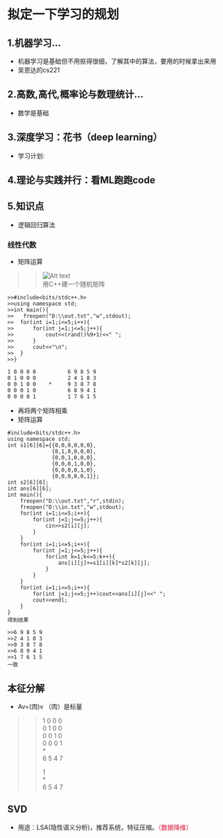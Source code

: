 # 拟定一下学习的规划

## 1.机器学习...
* 机器学习是基础但不用抠得很细，了解其中的算法，要用的时候拿出来用
* 吴恩达的cs221

## 2.高数,高代,概率论与数理统计...
* 数学是基础 

## 3.深度学习：花书（deep learning）
* 学习计划: 

## 4.理论与实践并行：看ML跑跑code

>>>
## 5.知识点
* 逻辑回归算法
### 线性代数
* 矩阵运算
>>![Alt text](https://pic1.zhimg.com/80/v2-751fd31c0a781ec411af7d3954a022d0_1440w.jpg "optional title")  
用C++建一个随机矩阵
```
>>#include<bits/stdc++.h>  
>>using namespace std;  
>>int main(){  
>>   freopen("D:\\out.txt","w",stdout);  
>>	for(int i=1;i<=5;i++){  
>>		for(int j=1;j<=5;j++){  
>>			cout<<(rand()%9+1)<<" ";  
>>		}  
>>		cout<<"\n";  
>>	}  
>>}  
```
```
1 0 0 0 0          6 9 8 5 9  
0 1 0 0 0          2 4 1 8 3   
0 0 1 0 0    *     9 3 8 7 8   
0 0 0 1 0          6 8 9 4 1  
0 0 0 0 1          1 7 6 1 5
```    
* 再将两个矩阵相乘  
* 矩阵运算 
```
#include<bits/stdc++.h>  
using namespace std;  
int s1[6][6]={{0,0,0,0,0,0},  
			  {0,1,0,0,0,0},  
			  {0,0,1,0,0,0},  
			  {0,0,0,1,0,0},  
			  {0,0,0,0,1,0},  
			  {0,0,0,0,0,1}};  
int s2[6][6];  
int ans[6][6];  
int main(){  
	freopen("D:\\out.txt","r",stdin);  
	freopen("D:\\in.txt","w",stdout);  
	for(int i=1;i<=5;i++){  
		for(int j=1;j<=5;j++){  
			cin>>s2[i][j];  
		}  
	}  
	for(int i=1;i<=5;i++){  
		for(int j=1;j<=5;j++){  
			for(int k=1;k<=5;k++){  
				ans[i][j]+=s1[i][k]*s2[k][j];  
			}  
		}  
	}  
	for(int i=1;i<=5;i++){  
		for(int j=1;j<=5;j++)cout<<ans[i][j]<<" ";  
		cout<<endl;  
	}  
}   
得到结果  
  
>>6 9 8 5 9   
>>2 4 1 8 3   
>>9 3 8 7 8   
>>6 8 9 4 1   
>>1 7 6 1 5   
一致  
```
## 本征分解
* Av=(肉)v （肉）是标量
>> 1 0 0 0  
>> 0 1 0 0  
>> 0 0 1 0  
>> 0 0 0 1  
>>    *  
>> 6 5 4 7  
>>      
>>    1  
>>    *  
>> 6 5 4 7  

## SVD
* 用途：LSA(隐性语义分析)，推荐系统，特征压缩。<font color=Crimson>（数据降维）



 
 
